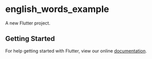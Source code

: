 # english_words_example

A new Flutter project.

## Getting Started

For help getting started with Flutter, view our online
[documentation](https://flutter.io/).
